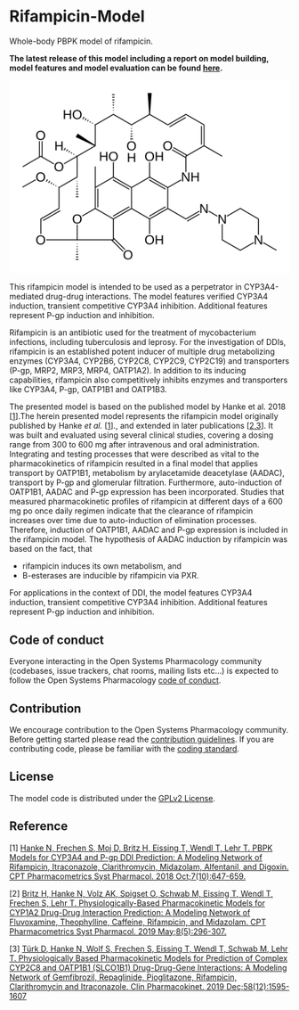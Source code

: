 # Rifampicin-Model
Whole-body PBPK model of rifampicin.

**The latest release of this model including a report on model building, model features and model evaluation can be found [here](../../releases/latest).**

<p align="center">
  <img src="Rifampicin.png">
</p> 

This rifampicin model is intended to be used as a perpetrator in CYP3A4-mediated drug-drug interactions. The model features verified CYP3A4 induction, transient competitive CYP3A4 inhibition. Additional features represent P-gp induction and inhibition.

Rifampicin is an antibiotic used for the treatment of mycobacterium infections, including tuberculosis and leprosy. For the investigation of DDIs, rifampicin is an established potent inducer of multiple drug metabolizing enzymes (CYP3A4, CYP2B6, CYP2C8, CYP2C9, CYP2C19) and transporters (P-gp, MRP2, MRP3, MRP4, OATP1A2). In addition to its inducing capabilities, rifampicin also competitively inhibits enzymes and transporters like CYP3A4, P-gp, OATP1B1 and OATP1B3. 

The presented model is based on the published model by Hanke et al. 2018 [[1](#reference)].The herein presented model represents the rifampicin model originally published by Hanke *et al.* [[1](#reference)]., and extended in later publications [[2,3](#reference)].  It was built and evaluated using several clinical studies, covering a dosing range from 300 to 600 mg after intravenous and oral administration. Integrating and testing processes that were described as vital to the pharmacokinetics of rifampicin resulted in a final model that applies transport by OATP1B1, metabolism by arylacetamide deacetylase (AADAC), transport by P-gp and glomerular filtration. Furthermore, auto-induction of OATP1B1, AADAC and P-gp expression has been incorporated. Studies that measured pharmacokinetic profiles of rifampicin at different days of a 600 mg po once daily regimen indicate that the clearance of rifampicin increases over time due to auto-induction of elimination processes. Therefore, induction of OATP1B1, AADAC and P-gp expression is included in the rifampicin model. The hypothesis of AADAC induction by rifampicin was based on the fact, that 

- rifampicin induces its own metabolism, and 
- B-esterases are inducible by rifampicin via PXR. 

For applications in the context of DDI, the model features CYP3A4 induction, transient competitive 
CYP3A4 inhibition. Additional features represent P-gp induction and inhibition.



## Code of conduct
Everyone interacting in the Open Systems Pharmacology community (codebases, issue trackers, chat rooms, mailing lists etc...) is expected to follow the Open Systems Pharmacology [code of conduct](https://github.com/Open-Systems-Pharmacology/Suite/blob/master/CODE_OF_CONDUCT.md#contributor-covenant-code-of-conduct).

## Contribution
We encourage contribution to the Open Systems Pharmacology community. Before getting started please read the [contribution guidelines](https://github.com/Open-Systems-Pharmacology/Suite/blob/master/CONTRIBUTING.md#ways-to-contribute). If you are contributing code, please be familiar with the [coding standard](https://github.com/Open-Systems-Pharmacology/Suite/blob/master/CODING_STANDARDS.md#visual-studio-settings).

## License
The model code is distributed under the [GPLv2 License](https://github.com/Open-Systems-Pharmacology/Suite/blob/develop/LICENSE).

## Reference
[1] [Hanke N, Frechen S, Moj D, Britz H, Eissing T, Wendl T, Lehr T. PBPK Models for CYP3A4 and P-gp DDI Prediction: A Modeling Network of Rifampicin, Itraconazole, Clarithromycin, Midazolam, Alfentanil, and Digoxin. CPT Pharmacometrics Syst Pharmacol. 2018 Oct;7(10):647-659.](https://ascpt.onlinelibrary.wiley.com/doi/abs/10.1002/psp4.12343)

[2] [Britz H, Hanke N, Volz AK, Spigset O, Schwab M, Eissing T, Wendl T, Frechen S, Lehr T. Physiologically-Based Pharmacokinetic Models for CYP1A2 Drug-Drug Interaction Prediction: A Modeling Network of Fluvoxamine, Theophylline, Caffeine, Rifampicin, and Midazolam. CPT Pharmacometrics Syst Pharmacol. 2019 May;8(5):296-307.](https://doi.org/10.1002/psp4.12397)

[3] [Türk D, Hanke N, Wolf S, Frechen S, Eissing T, Wendl T, Schwab M, Lehr T. Physiologically Based Pharmacokinetic Models for Prediction of Complex CYP2C8 and OATP1B1 (SLCO1B1) Drug-Drug-Gene Interactions: A Modeling Network of Gemfibrozil, Repaglinide, Pioglitazone, Rifampicin, Clarithromycin and Itraconazole. Clin Pharmacokinet. 2019 Dec;58(12):1595-1607](https://dx.doi.org/10.1007/s40262-019-00777-x)



